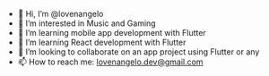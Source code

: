 - 👋 Hi, I’m @lovenangelo
- 👀 I’m interested in Music and Gaming
- 🌱 I’m learning mobile app development with Flutter
- 🌱 I’m learning React development with Flutter
- 💞️ I’m looking to collaborate on an app project using Flutter or any
- 📫 How to reach me: lovenangelo.dev@gmail.com

<!---
lovenangelo/lovenangelo is a ✨ special ✨ repository because its `README.md` (this file) appears on your GitHub profile.
You can click the Preview link to take a look at your changes.
--->
